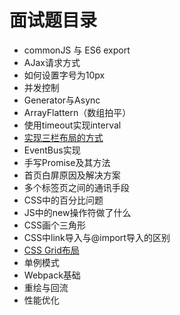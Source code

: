 # 面试题目录
- commonJS 与 ES6 export
- AJax请求方式
- 如何设置字号为10px
- 并发控制
- Generator与Async
- ArrayFlattern（数组拍平）
- 使用timeout实现interval
- [实现三栏布局的方式](https://zhuanlan.zhihu.com/p/25070186)
- EventBus实现
- 手写Promise及其方法
- 首页白屏原因及解决方案
- 多个标签页之间的通讯手段
- CSS中的百分比问题
- JS中的new操作符做了什么
- CSS画个三角形
- CSS中link导入与@import导入的区别
- [CSS Grid布局](https://css-tricks.com/snippets/css/complete-guide-grid/)
- 单例模式
- Webpack基础
- 重绘与回流
- 性能优化
